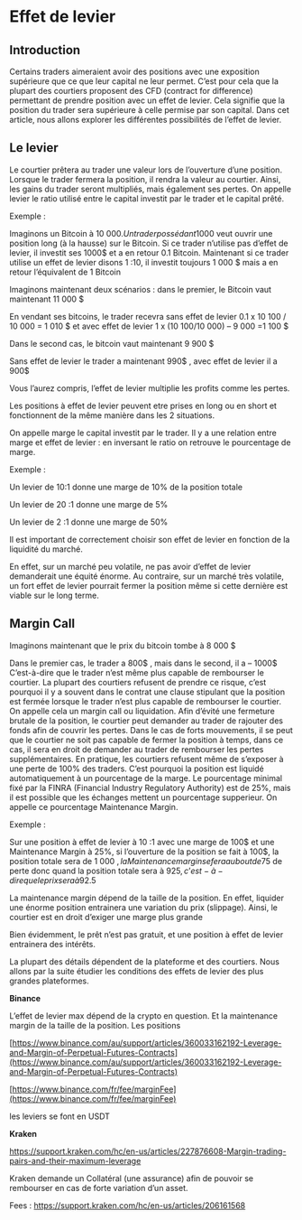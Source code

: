 # Effet de levier

## **Introduction**

Certains traders aimeraient avoir des positions avec une exposition supérieure que ce que leur capital ne leur permet. C’est pour cela que la plupart des courtiers proposent des CFD (contract for difference) permettant de prendre position avec un effet de levier. Cela signifie que la position du trader sera supérieure à celle permise par son capital. Dans cet article, nous allons explorer les différentes possibilités de l’effet de levier.

## **Le levier**

Le courtier prêtera au trader une valeur lors de l’ouverture d’une position. Lorsque le trader fermera la position, il rendra la valeur au courtier. Ainsi, les gains du trader seront multipliés, mais également ses pertes. On appelle levier le ratio utilisé entre le capital investit par le trader et le capital prêté.

Exemple :

Imaginons un Bitcoin à 10 000$. Un trader possédant 1 000$ veut ouvrir une position long (à la hausse) sur le Bitcoin. Si ce trader n’utilise pas d’effet de levier, il investit ses 1000$ et a en retour 0.1 Bitcoin. Maintenant si ce trader utilise un effet de levier disons 1 :10, il investit toujours 1 000 $ mais a en retour l’équivalent de 1 Bitcoin

Imaginons maintenant deux scénarios : dans le premier, le Bitcoin vaut maintenant 11 000 $

En vendant ses bitcoins, le trader recevra sans effet de levier 0.1 x 10 100 / 10 000 = 1 010 $ et avec effet de levier 1 x (10 100/10 000) – 9 000 =1 100 $

Dans le second cas, le bitcoin vaut maintenant 9 900 $

Sans effet de levier le trader a maintenant 990$ , avec effet de levier il a 900$

Vous l’aurez compris, l’effet de levier multiplie les profits comme les pertes.

Les positions à effet de levier peuvent etre prises en long ou en short et fonctionnent de la même manière dans les 2 situations.

On appelle marge le capital investit par le trader. Il y a une relation entre marge et effet de levier : en inversant le ratio on retrouve le pourcentage de marge.

Exemple :

Un levier de 10:1 donne une marge de 10% de la position totale

Un levier de 20 :1 donne une marge de 5%

Un levier de 2 :1 donne une marge de 50%

Il est important de correctement choisir son effet de levier en fonction de la liquidité du marché.

En effet, sur un marché peu volatile, ne pas avoir d’effet de levier demanderait une équité énorme. Au contraire, sur un marché très volatile, un fort effet de levier pourrait fermer la position même si cette dernière est viable sur le long terme.

## **Margin Call**

Imaginons maintenant que le prix du bitcoin tombe à 8 000 $

Dans le premier cas, le trader a 800$ , mais dans le second, il a – 1000$ C’est-à-dire que le trader n’est même plus capable de rembourser le courtier. La plupart des courtiers refusent de prendre ce risque, c’est pourquoi il y a souvent dans le contrat une clause stipulant que la position est fermée lorsque le trader n’est plus capable de rembourser le courtier. On appelle cela un margin call ou liquidation. Afin d’évité une fermeture brutale de la position, le courtier peut demander au trader de rajouter des fonds afin de couvrir les pertes. Dans le cas de forts mouvements, il se peut que le courtier ne soit pas capable de fermer la position à temps, dans ce cas, il sera en droit de demander au trader de rembourser les pertes supplémentaires. En pratique, les courtiers refusent même de s’exposer à une perte de 100% des traders. C’est pourquoi la position est liquidé automatiquement à un pourcentage de la marge. Le pourcentage minimal fixé par la FINRA (Financial Industry Regulatory Authority) est de 25%, mais il est possible que les échanges mettent un pourcentage supperieur. On appelle ce pourcentage Maintenance Margin.

Exemple :

Sur une position à effet de levier à 10 :1 avec une marge de 100$ et une Maintenance Margin à 25%, si l’ouverture de la position se fait à 100$, la position totale sera de 1 000 $, la Maintenance margin se fera au bout de 75$ de perte donc quand la position totale sera à 925$, c’est-à-dire que le prix sera à 92.5$

La maintenance margin dépend de la taille de la position. En effet, liquider une énorme position entrainera une variation du prix (slippage). Ainsi, le courtier est en droit d’exiger une marge plus grande

Bien évidemment, le prêt n’est pas gratuit, et une position à effet de levier entrainera des intérêts.

La plupart des détails dépendent de la plateforme et des courtiers. Nous allons par la suite étudier les conditions des effets de levier des plus grandes plateformes.

**Binance**

L’effet de levier max dépend de la crypto en question. Et la maintenance margin de la taille de la position. Les positions

[https://www.binance.com/au/support/articles/360033162192-Leverage-and-Margin-of-Perpetual-Futures-Contracts](https://www.binance.com/au/support/articles/360033162192-Leverage-and-Margin-of-Perpetual-Futures-Contracts)

[https://www.binance.com/fr/fee/marginFee](https://www.binance.com/fr/fee/marginFee)

les leviers se font en USDT

**Kraken**

https://support.kraken.com/hc/en-us/articles/227876608-Margin-trading-pairs-and-their-maximum-leverage

Kraken demande un Collatéral (une assurance) afin de pouvoir se rembourser en cas de forte variation d’un asset.

Fees : https://support.kraken.com/hc/en-us/articles/206161568
